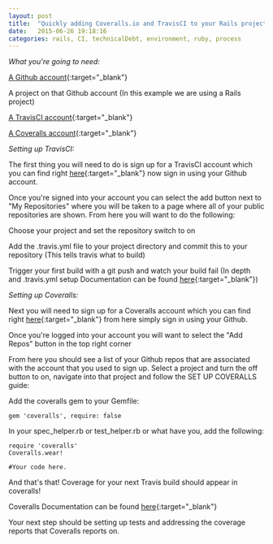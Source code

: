 ```yaml
---
layout: post
title:  "Quickly adding Coveralls.io and TravisCI to your Rails project"
date:   2015-06-26 19:18:16
categories: rails, CI, technicalDebt, environment, ruby, process
---
```


*What you're going to need:*

[A Github account](https://github.com/){:target="_blank"}

A project on that Github account (In this example we are using a Rails project)

[A TravisCI account](https://travis-ci.org/){:target="_blank"}

[A Coveralls account](https://coveralls.io/){:target="_blank"}



*Setting up TravisCI:*

The first thing you will need to do is sign up for a TravisCI account which you can find right [here](https://travis-ci.org){:target="_blank"} now sign in using your Github account.

Once you're signed into your account you can select the add button next to "My Repositories" where you will be taken to a page where all of your public repositories are shown. From here you will want to do the following:

Choose your project and set the repository switch to on

Add the .travis.yml file to your project directory and commit this to your repository (This tells travis what to build)

Trigger your first build with a git push and watch your build fail (In depth and .travis.yml setup Documentation can be found [here](http://docs.travis-ci.com/user/getting-started/){:target="_blank"})



*Setting up Coveralls:*

Next you will need to sign up for a Coveralls account which you can find right [here](https://coveralls.io){:target="_blank"} from here simply sign in using your Github.

Once you're logged into your account you will want to select the "Add Repos" button in the top right corner

From here you should see a list of your Github repos that are associated with the account that you used to sign up. Select a project and turn the off button to on, navigate into that project and follow the SET UP COVERALLS guide:

Add the coveralls gem to your Gemfile:

	gem 'coveralls', require: false

In your spec_helper.rb or test_helper.rb or what have you, add the following:

	require 'coveralls'
	Coveralls.wear!

	#Your code here.

And that's that! Coverage for your next Travis build should appear in coveralls!

Coveralls Documentation can be found [here](https://coveralls.zendesk.com/hc/en-us){:target="_blank"}

Your next step should be setting up tests and addressing the coverage reports that Coveralls reports on.













